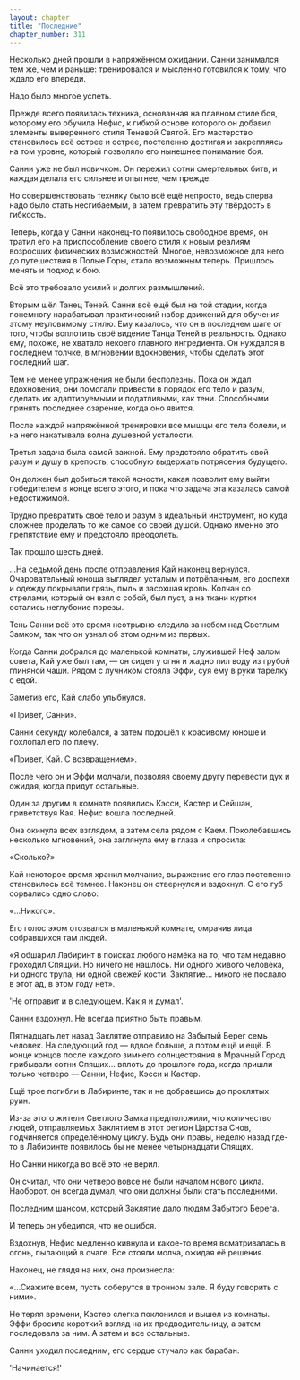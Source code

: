 ```yaml
---
layout: chapter
title: "Последние"
chapter_number: 311
---
```


Несколько дней прошли в напряжённом ожидании. Санни занимался тем же, чем и раньше: тренировался и мысленно готовился к тому, что ждало его впереди.

Надо было многое успеть.

Прежде всего появилась техника, основанная на плавном стиле боя, которому его обучила Нефис, к гибкой основе которого он добавил элементы выверенного стиля Теневой Святой. Его мастерство становилось всё острее и острее, постепенно достигая и закрепляясь на том уровне, который позволяло его нынешнее понимание боя.

Санни уже не был новичком. Он пережил сотни смертельных битв, и каждая делала его сильнее и опытнее, чем прежде.

Но совершенствовать технику было всё ещё непросто, ведь сперва надо было стать несгибаемым, а затем превратить эту твёрдость в гибкость.

Теперь, когда у Санни наконец-то появилось свободное время, он тратил его на приспособление своего стиля к новым реалиям возросших физических возможностей. Многое, невозможное для него до путешествия в Полые Горы, стало возможным теперь. Пришлось менять и подход к бою.

Всё это требовало усилий и долгих размышлений.

Вторым шёл Танец Теней. Санни всё ещё был на той стадии, когда понемногу нарабатывал практический набор движений для обучения этому неуловимому стилю. Ему казалось, что он в последнем шаге от того, чтобы воплотить своё видение Танца Теней в реальность. Однако ему, похоже, не хватало некоего главного ингредиента. Он нуждался в последнем толчке, в мгновении вдохновения, чтобы сделать этот последний шаг.

Тем не менее упражнения не были бесполезны. Пока он ждал вдохновения, они помогали привести в порядок его тело и разум, сделать их адаптируемыми и податливыми, как тени. Способными принять последнее озарение, когда оно явится.

После каждой напряжённой тренировки все мышцы его тела болели, и на него накатывала волна душевной усталости.

Третья задача была самой важной. Ему предстояло обратить свой разум и душу в крепость, способную выдержать потрясения будущего.

Он должен был добиться такой ясности, какая позволит ему выйти победителем в конце всего этого, и пока что задача эта казалась самой недостижимой.

Трудно превратить своё тело и разум в идеальный инструмент, но куда сложнее проделать то же самое со своей душой. Однако именно это препятствие ему и предстояло преодолеть.

Так прошло шесть дней.

...На седьмой день после отправления Кай наконец вернулся. Очаровательный юноша выглядел усталым и потрёпанным, его доспехи и одежду покрывали грязь, пыль и засохшая кровь. Колчан со стрелами, который он взял с собой, был пуст, а на ткани куртки остались неглубокие порезы.

Тень Санни всё это время неотрывно следила за небом над Светлым Замком, так что он узнал об этом одним из первых.

Когда Санни добрался до маленькой комнаты, служившей Неф залом совета, Кай уже был там, — он сидел у огня и жадно пил воду из грубой глиняной чаши. Рядом с лучником стояла Эффи, суя ему в руки тарелку с едой.

Заметив его, Кай слабо улыбнулся.

«Привет, Санни».

Санни секунду колебался, а затем подошёл к красивому юноше и похлопал его по плечу.

«Привет, Кай. С возвращением».

После чего он и Эффи молчали, позволяя своему другу перевести дух и ожидая, когда придут остальные.

Один за другим в комнате появились Кэсси, Кастер и Сейшан, приветствуя Кая. Нефис вошла последней.

Она окинула всех взглядом, а затем села рядом с Каем. Поколебавшись несколько мгновений, она заглянула ему в глаза и спросила:

«Сколько?»

Кай некоторое время хранил молчание, выражение его глаз постепенно становилось всё темнее. Наконец он отвернулся и вздохнул. С его губ сорвались одно слово:

«...Никого».

Его голос эхом отозвался в маленькой комнате, омрачив лица собравшихся там людей.

«Я обшарил Лабиринт в поисках любого намёка на то, что там недавно проходил Спящий. Но ничего не нашлось. Ни одного живого человека, ни одного трупа, ни одной свежей кости. Заклятие... никого не послало в этот ад, в этом году нет».

'Не отправит и в следующем. Как я и думал'.

Санни вздохнул. Не всегда приятно быть правым.

Пятнадцать лет назад Заклятие отправило на Забытый Берег семь человек. На следующий год — вдвое больше, а потом ещё и ещё. В конце концов после каждого зимнего солнцестояния в Мрачный Город прибывали сотни Спящих... вплоть до прошлого года, когда пришли только четверо — Санни, Нефис, Кэсси и Кастер.

Ещё трое погибли в Лабиринте, так и не добравшись до проклятых руин.

Из-за этого жители Светлого Замка предположили, что количество людей, отправляемых Заклятием в этот регион Царства Снов, подчиняется определённому циклу. Будь они правы, неделю назад где-то в Лабиринте появилось бы не менее четырнадцати Спящих.

Но Санни никогда во всё это не верил.

Он считал, что они четверо вовсе не были началом нового цикла. Наоборот, он всегда думал, что они должны были стать последними.

Последним шансом, который Заклятие дало людям Забытого Берега.

И теперь он убедился, что не ошибся.

Вздохнув, Нефис медленно кивнула и какое-то время всматривалась в огонь, пылающий в очаге. Все стояли молча, ожидая её решения.

Наконец, не глядя на них, она произнесла:

«...Скажите всем, пусть соберутся в тронном зале. Я буду говорить с ними».

Не теряя времени, Кастер слегка поклонился и вышел из комнаты. Эффи бросила короткий взгляд на их предводительницу, а затем последовала за ним. А затем и все остальные.

Санни уходил последним, его сердце стучало как барабан.

'Начинается!'

